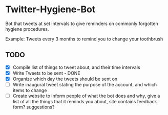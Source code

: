# Twitter-Hygiene-Bot
Bot that tweets at set intervals to give reminders on commonly forgotten hygiene procedures.

Example:
  Tweets every 3 months to remind you to change your toothbrush


## TODO

- [x] Compile list of things to tweet about, and their time intervals
- [x] Write Tweets to be sent - DONE
- [x] Organize which day the tweets should be sent on
- [ ] Write inaugural tweet stating the purpose of the account, and which items to change
- [ ] Create website to inform people of what the bot does and why, give a list of all the things that it reminds you about, site contains feedback form? suggestions?
